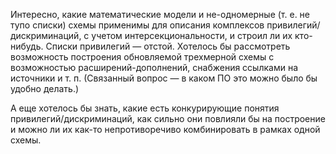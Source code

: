 Интересно, какие математические модели и не-одномерные (т. е. не тупо списки) схемы применимы для описания комплексов привилегий/дискриминаций, с учетом интерсекциональности, и строил ли их кто-нибудь. Списки привилегий — отстой. Хотелось бы рассмотреть возможность построения обновляемой трехмерной схемы с возможностью расширений-дополнений, снабжения ссылками на источники и т. п. (Связанный вопрос — в каком ПО это можно было бы удобно делать.)

А еще хотелось бы знать, какие есть конкурирующие понятия привилегий/дискриминаций, как сильно они повлияли бы на построение и можно ли их как-то непротиворечиво комбинировать в рамках одной схемы.